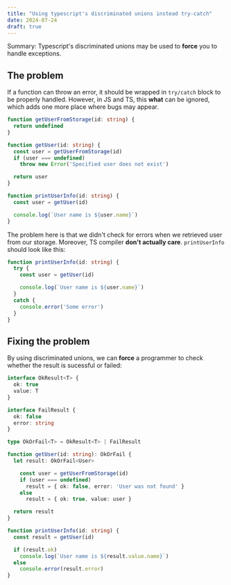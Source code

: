 ```yaml
---
title: "Using typescript's discriminated unions instead try-catch"
date: 2024-07-24
draft: true
---
```


Summary: Typescript's discriminated unions may be
used to **force** you to handle exceptions.

## The problem

If a function can throw an error, it should be
wrapped in `try/catch` block to be properly
handled. However, in JS and TS, this **what**  can be
ignored, which adds one more place where bugs
may appear.

```ts
function getUserFromStorage(id: string) {
  return undefined
}

function getUser(id: string) {
  const user = getUserFromStorage(id)
  if (user === undefined)
    throw new Error('Specified user does not exist')

  return user
}

function printUserInfo(id: string) {
  const user = getUser(id)

  console.log(`User name is ${user.name}`)
}
```

The problem here is that we didn't check for errors
when we retrieved user from our storage.
Moreover, TS compiler **don't actually care**.
`printUserInfo` should look like this:

```ts
function printUserInfo(id: string) {
  try {
    const user = getUser(id)

    console.log(`User name is ${user.name}`)
  }
  catch {
    console.error('Some error')
  }
}
```

## Fixing the problem

By using discriminated unions, we can **force**
a programmer to check whether the result is
sucessful or failed:

```ts
interface OkResult<T> {
  ok: true
  value: T
}

interface FailResult {
  ok: false
  error: string
}

type OkOrFail<T> = OkResult<T> | FailResult

function getUser(id: string): OkOrFail {
  let result: OkOrFail<User>

    const user = getUserFromStorage(id)
    if (user === undefined)
      result = { ok: false, error: 'User was not found' }
    else
      result = { ok: true, value: user }

  return result
}

function printUserInfo(id: string) {
  const result = getUser(id)

  if (result.ok)
    console.log(`User name is ${result.value.name}`)
  else
    console.error(result.error)
}
```
